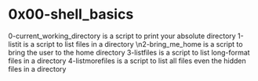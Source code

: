 # 0x00-shell_basics
0-current_working_directory is a script to print your absolute directory
1-listit is a script to list files in a directory
\n2-bring_me_home is a script to bring the user to the home directory
3-listfiles is a script to list long-format files in a directory
4-listmorefiles is a script to list all files even the hidden files in a directory
